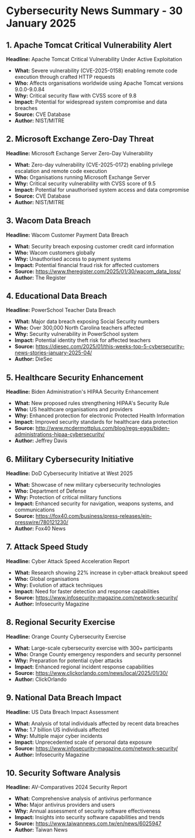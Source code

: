 # Cybersecurity News Summary - 30 January 2025

## 1. Apache Tomcat Critical Vulnerability Alert
**Headline:** Apache Tomcat Critical Vulnerability Under Active Exploitation
- **What:** Severe vulnerability (CVE-2025-0158) enabling remote code execution through crafted HTTP requests
- **Who:** Affects organisations worldwide using Apache Tomcat versions 9.0.0-9.0.84
- **Why:** Critical security flaw with CVSS score of 9.8
- **Impact:** Potential for widespread system compromise and data breaches
- **Source:** CVE Database
- **Author:** NIST/MITRE

## 2. Microsoft Exchange Zero-Day Threat
**Headline:** Microsoft Exchange Server Zero-Day Vulnerability
- **What:** Zero-day vulnerability (CVE-2025-0172) enabling privilege escalation and remote code execution
- **Who:** Organisations running Microsoft Exchange Server
- **Why:** Critical security vulnerability with CVSS score of 9.5
- **Impact:** Potential for unauthorised system access and data compromise
- **Source:** CVE Database
- **Author:** NIST/MITRE

## 3. Wacom Data Breach
**Headline:** Wacom Customer Payment Data Breach
- **What:** Security breach exposing customer credit card information
- **Who:** Wacom customers globally
- **Why:** Unauthorised access to payment systems
- **Impact:** Potential financial fraud risk for affected customers
- **Source:** https://www.theregister.com/2025/01/30/wacom_data_loss/
- **Author:** The Register

## 4. Educational Data Breach
**Headline:** PowerSchool Teacher Data Breach
- **What:** Major data breach exposing Social Security numbers
- **Who:** Over 300,000 North Carolina teachers affected
- **Why:** Security vulnerability in PowerSchool system
- **Impact:** Potential identity theft risk for affected teachers
- **Source:** https://diesec.com/2025/01/this-weeks-top-5-cybersecurity-news-stories-january-2025-04/
- **Author:** DieSec

## 5. Healthcare Security Enhancement
**Headline:** Biden Administration's HIPAA Security Enhancement
- **What:** New proposed rules strengthening HIPAA's Security Rule
- **Who:** US healthcare organisations and providers
- **Why:** Enhanced protection for electronic Protected Health Information
- **Impact:** Improved security standards for healthcare data protection
- **Source:** http://www.mcdermottplus.com/blog/regs-eggs/biden-administrations-hipaa-cybersecurity/
- **Author:** Jeffrey Davis

## 6. Military Cybersecurity Initiative
**Headline:** DoD Cybersecurity Initiative at West 2025
- **What:** Showcase of new military cybersecurity technologies
- **Who:** Department of Defense
- **Why:** Protection of critical military functions
- **Impact:** Enhanced security for navigation, weapons systems, and communications
- **Source:** https://fox40.com/business/press-releases/ein-presswire/780121230/
- **Author:** Fox40 News

## 7. Attack Speed Study
**Headline:** Cyber Attack Speed Acceleration Report
- **What:** Research showing 22% increase in cyber-attack breakout speed
- **Who:** Global organisations
- **Why:** Evolution of attack techniques
- **Impact:** Need for faster detection and response capabilities
- **Source:** https://www.infosecurity-magazine.com/network-security/
- **Author:** Infosecurity Magazine

## 8. Regional Security Exercise
**Headline:** Orange County Cybersecurity Exercise
- **What:** Large-scale cybersecurity exercise with 300+ participants
- **Who:** Orange County emergency responders and security personnel
- **Why:** Preparation for potential cyber attacks
- **Impact:** Enhanced regional incident response capabilities
- **Source:** https://www.clickorlando.com/news/local/2025/01/30/
- **Author:** ClickOrlando

## 9. National Data Breach Impact
**Headline:** US Data Breach Impact Assessment
- **What:** Analysis of total individuals affected by recent data breaches
- **Who:** 1.7 billion US individuals affected
- **Why:** Multiple major cyber incidents
- **Impact:** Unprecedented scale of personal data exposure
- **Source:** https://www.infosecurity-magazine.com/network-security/
- **Author:** Infosecurity Magazine

## 10. Security Software Analysis
**Headline:** AV-Comparatives 2024 Security Report
- **What:** Comprehensive analysis of antivirus performance
- **Who:** Major antivirus providers and users
- **Why:** Annual assessment of security software effectiveness
- **Impact:** Insights into security software capabilities and trends
- **Source:** https://www.taiwannews.com.tw/en/news/6025947
- **Author:** Taiwan News